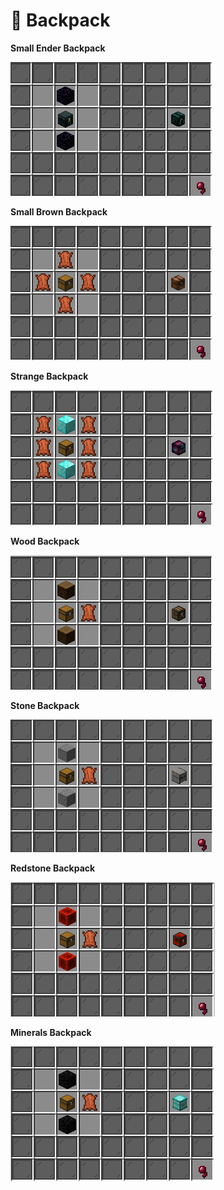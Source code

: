 # 🎒 Backpack

**Small Ender Backpack**

![](<../.gitbook/assets/image (7).png>)

**Small Brown Backpack**

![](<../.gitbook/assets/image (1).png>)

**Strange Backpack**

![](<../.gitbook/assets/image (2).png>)

**Wood Backpack**

![](<../.gitbook/assets/image (3).png>)

**Stone Backpack**

![](<../.gitbook/assets/image (5).png>)

**Redstone Backpack**

![](<../.gitbook/assets/image (4).png>)

**Minerals Backpack**

![](<../.gitbook/assets/image (6).png>)
